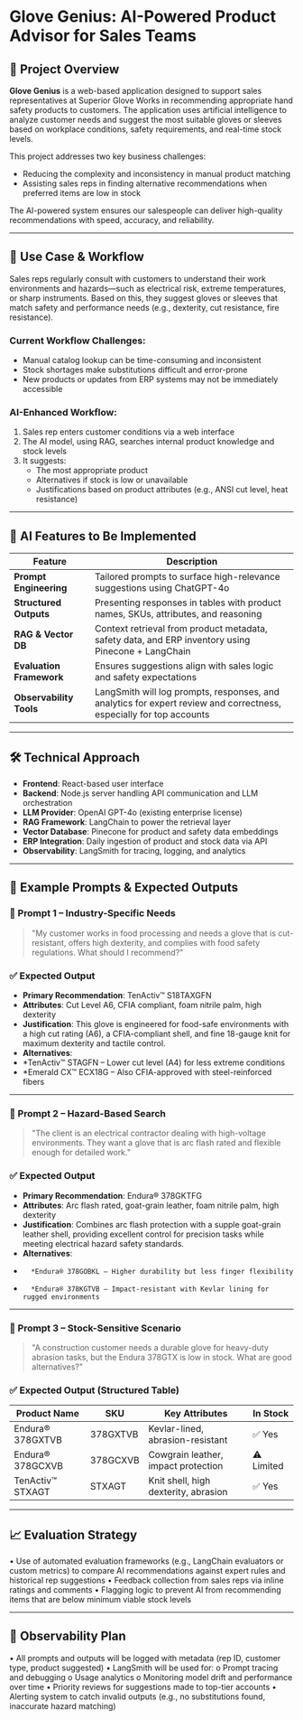 # Glove Genius: AI-Powered Product Advisor for Sales Teams

## 📘 Project Overview

**Glove Genius** is a web-based application designed to support sales representatives at Superior Glove Works in recommending appropriate hand safety products to customers. The application uses artificial intelligence to analyze customer needs and suggest the most suitable gloves or sleeves based on workplace conditions, safety requirements, and real-time stock levels.

This project addresses two key business challenges:
- Reducing the complexity and inconsistency in manual product matching
- Assisting sales reps in finding alternative recommendations when preferred items are low in stock

The AI-powered system ensures our salespeople can deliver high-quality recommendations with speed, accuracy, and reliability.

---

## 🧩 Use Case & Workflow

Sales reps regularly consult with customers to understand their work environments and hazards—such as electrical risk, extreme temperatures, or sharp instruments. Based on this, they suggest gloves or sleeves that match safety and performance needs (e.g., dexterity, cut resistance, fire resistance).

### Current Workflow Challenges:
- Manual catalog lookup can be time-consuming and inconsistent
- Stock shortages make substitutions difficult and error-prone
- New products or updates from ERP systems may not be immediately accessible

### AI-Enhanced Workflow:
1. Sales rep enters customer conditions via a web interface
2. The AI model, using RAG, searches internal product knowledge and stock levels
3. It suggests:
   - The most appropriate product
   - Alternatives if stock is low or unavailable
   - Justifications based on product attributes (e.g., ANSI cut level, heat resistance)

---

## 🤖 AI Features to Be Implemented

| Feature                    | Description                                                                 |
|---------------------------|-----------------------------------------------------------------------------|
| **Prompt Engineering**     | Tailored prompts to surface high-relevance suggestions using ChatGPT-4o     |
| **Structured Outputs**     | Presenting responses in tables with product names, SKUs, attributes, and reasoning |
| **RAG & Vector DB**        | Context retrieval from product metadata, safety data, and ERP inventory using Pinecone + LangChain |
| **Evaluation Framework**   | Ensures suggestions align with sales logic and safety expectations          |
| **Observability Tools**    | LangSmith will log prompts, responses, and analytics for expert review and correctness, especially for top accounts |

---

## 🛠 Technical Approach

- **Frontend**: React-based user interface
- **Backend**: Node.js server handling API communication and LLM orchestration
- **LLM Provider**: OpenAI GPT-4o (existing enterprise license)
- **RAG Framework**: LangChain to power the retrieval layer
- **Vector Database**: Pinecone for product and safety data embeddings
- **ERP Integration**: Daily ingestion of product and stock data via API
- **Observability**: LangSmith for tracing, logging, and analytics

---

## 💬 Example Prompts & Expected Outputs

### 🔹 Prompt 1 – Industry-Specific Needs
> "My customer works in food processing and needs a glove that is cut-resistant, offers high dexterity, and complies with food safety regulations. What should I recommend?"

### ✅ Expected Output
- **Primary Recommendation**: TenActiv™ S18TAXGFN
- **Attributes**: Cut Level A6, CFIA compliant, foam nitrile palm, high dexterity
- **Justification**: This glove is engineered for food-safe environments with a high cut rating (A6), a CFIA-compliant shell, and fine 18-gauge knit for maximum dexterity and tactile control.
- **Alternatives**: 
-    *TenActiv™ STAGFN – Lower cut level (A4) for less extreme conditions
-    *Emerald CX™ ECX18G – Also CFIA-approved with steel-reinforced fibers

---

### 🔹 Prompt 2 – Hazard-Based Search
> "The client is an electrical contractor dealing with high-voltage environments. They want a glove that is arc flash rated and flexible enough for detailed work."

### ✅ Expected Output
- **Primary Recommendation**: Endura® 378GKTFG
- **Attributes**: Arc flash rated, goat-grain leather, foam nitrile palm, high dexterity
- **Justification**: Combines arc flash protection with a supple goat-grain leather shell, providing excellent control for precision tasks while meeting electrical hazard safety standards.
- **Alternatives**:
-       *Endura® 378GOBKL – Higher durability but less finger flexibility
-       *Endura® 378KGTVB – Impact-resistant with Kevlar lining for rugged environments

---

### 🔹 Prompt 3 – Stock-Sensitive Scenario
> "A construction customer needs a durable glove for heavy-duty abrasion tasks, but the Endura 378GTX is low in stock. What are good alternatives?"

### ✅ Expected Output (Structured Table)

| Product Name      | SKU       | Key Attributes                        | In Stock |
|------------------|-----------|----------------------------------------|----------|
| Endura® 378GXTVB | 378GXTVB  | Kevlar-lined, abrasion-resistant       | ✅ Yes   |
| Endura® 378GCXVB | 378GCXVB  | Cowgrain leather, impact protection    | ⚠️ Limited |
| TenActiv™ STXAGT | STXAGT    | Knit shell, high dexterity, abrasion   | ✅ Yes   |

---

## 📈 Evaluation Strategy
•	Use of automated evaluation frameworks (e.g., LangChain evaluators or custom metrics) to compare AI recommendations against expert rules and historical rep suggestions
•	Feedback collection from sales reps via inline ratings and comments
•	Flagging logic to prevent AI from recommending items that are below minimum viable stock levels

---

## 🔎 Observability Plan
•	All prompts and outputs will be logged with metadata (rep ID, customer type, product suggested)
•	LangSmith will be used for:
  o	Prompt tracing and debugging
  o	Usage analytics
  o	Monitoring model drift and performance over time
•	Priority reviews for suggestions made to top-tier accounts
•	Alerting system to catch invalid outputs (e.g., no substitutions found, inaccurate hazard matching)

